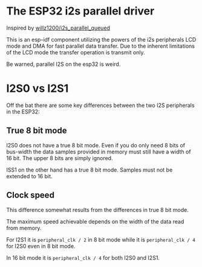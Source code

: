 The ESP32 i2s parallel driver
=============================

Inspired by [willz1200/i2s_parallel_queued](https://github.com/willz1200/i2s_parallel_queued)

This is an esp-idf component utilizing the powers of the i2s peripherals LCD mode and DMA for fast parallel data transfer.
Due to the inherent limitations of the LCD mode the transfer operation is transmit only.

Be warned, parallel I2S on the esp32 is weird.

# I2S0 vs I2S1

Off the bat there are some key differences between the two I2S peripherals in the ESP32:

## True 8 bit mode

I2S0 does not have a true 8 bit mode. Even if you do only need 8 bits of bus-width the
data samples provided in memory must still have a width of 16 bit. The upper 8 bits are
simply ignored.

ISS1 on the other hand has a true 8 bit mode. Samples must not be extended to 16 bit.

## Clock speed

This difference somewhat results from the differences in true 8 bit mode.

The maximum speed achievable depends on the width of the data read from memory.

For I2S1 it is `peripheral_clk / 2` in 8 bit mode while it is `peripheral_clk / 4` for I2S0 even in 8 bit mode.

In 16 bit mode it is `peripheral_clk / 4` for both I2S0 and I2S1.
